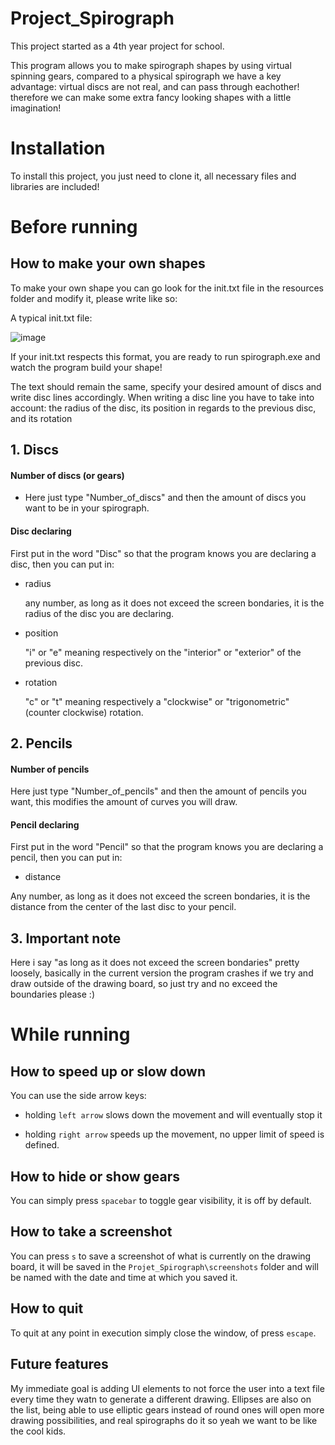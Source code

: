 # Project_Spirograph
This project started as a 4th year project for school.

This program allows you to make spirograph shapes by using virtual spinning gears, compared to a physical spirograph we have a key advantage: virtual discs are not real, and can pass through eachother! therefore we can make some extra fancy looking shapes with a little imagination!

# Installation
To install this project, you just need to clone it, all necessary files and libraries are included!

# Before running
## How to make your own shapes
To make your own shape you can go look for the init.txt file in the resources folder and modify it, please write like so:

A typical init.txt file:

![image](https://user-images.githubusercontent.com/48995051/183664990-c9ee371b-9ae1-4ad1-98b7-8bb64e290462.png)

If your init.txt respects this format, you are ready to run spirograph.exe and watch the program build your shape!

The text should remain the same, specify your desired amount of discs and write disc lines accordingly.
When writing a disc line you have to take into account: the radius of the disc, its position in regards to the previous disc, and its rotation
## 1. Discs
#### Number of discs (or gears)
- Here just type "Number_of_discs" and then the amount of discs you want to be in your spirograph.
#### Disc declaring
First put in the word "Disc" so that the program knows you are declaring a disc, then you can put in:
  - radius


    any number, as long as it does not exceed the screen bondaries, it is the radius of the disc you are declaring.
  - position


    "i" or "e" meaning respectively on the "interior" or "exterior" of the previous disc.
  - rotation


    "c" or "t" meaning respectively a "clockwise" or "trigonometric" (counter clockwise) rotation.
  
## 2. Pencils
#### Number of pencils
Here just type "Number_of_pencils" and then the amount of pencils you want, this modifies the amount of curves you will draw.
#### Pencil declaring
First put in the word "Pencil" so that the program knows you are declaring a pencil, then you can put in:
  - distance


  Any number, as long as it does not exceed the screen bondaries, it is the distance from the center of the last disc to your pencil.
 
## 3. Important note
Here i say "as long as it does not exceed the screen bondaries" pretty loosely, basically in the current version the program crashes if we try and draw outside of the drawing board, so just try and no exceed the boundaries please :)

# While running
## How to speed up or slow down
You can use the side arrow keys: 
  - holding `left arrow` slows down the movement and will eventually stop it

  - holding `right arrow` speeds up the movement, no upper limit of speed is defined.
## How to hide or show gears
You can simply press `spacebar` to toggle gear visibility, it is off by default.
## How to take a screenshot
You can press `s` to save a screenshot of what is currently on the drawing board, it will be saved in the `Projet_Spirograph\screenshots` folder and will be named with the date and time at which you saved it.
## How to quit
To quit at any point in execution simply close the window, of press `escape`.


## Future features
My immediate goal is adding UI elements to not force the user into a text file every time they watn to generate a different drawing.
Ellipses are also on the list, being able to use elliptic gears instead of round ones will open more drawing possibilities, and real spirographs do it so yeah we want to be like the cool kids.
